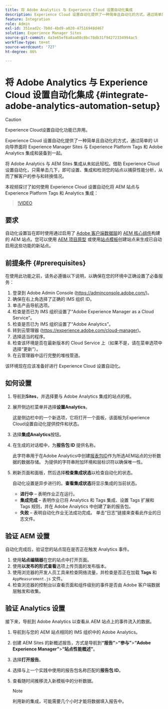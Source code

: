 ```yaml
---
title: 将 Adobe Analytics 与 Experience Cloud 设置自动化集成
description: Experience Cloud 设置自动化提供了一种简单且自动化的方式，通过简单的 UI 向导界面将 Experience Manager Sites 与 Experience Platform Tags 和 Adobe Analytics 集成和装备到一起。了解如何在您自己的站点上使用自动化设置。
feature: Integration
role: Admin
exl-id: 351ead2c-7b0d-4bd9-a020-47516948d467
solution: Experience Manager Sites
source-git-commit: 4a3e65ef6a8aa08c8bc78db31f94272334994ac5
workflow-type: tm+mt
source-wordcount: '727'
ht-degree: 86%

---
```


# 将 Adobe Analytics 与 Experience Cloud 设置自动化集成 {#integrate-adobe-analytics-automation-setup}

>[!CAUTION]
>
>Experience Cloud设置自动化功能已弃用。

Experience Cloud 设置自动化提供了一种简单且自动化的方式，通过简单的 UI 向导界面将 Experience Manager Sites 与 Experience Platform Tags 和 Adobe Analytics 集成和装备到一起。

将 Adobe Analytics 与 AEM Sites 集成从未如此轻松。借助 Experience Cloud 设置自动化，只需单击几下，即可设置、集成和检测您的站点以捕获性能分析，从而了解客户的参与和转换情况。

本视频探讨了如何使用 Experience Cloud 设置自动化将 AEM 站点与 Experience Platform Tags 和 Analytics 集成：

>[!VIDEO](https://video.tv.adobe.com/v/345372/?quality=12)

## 要求

自动化设置旨在即时使用通过启用了 [Adobe 客户端数据层](https://experienceleague.adobe.com/docs/experience-manager-core-components/using/developing/data-layer/overview.html)的 [AEM 核心组件](https://experienceleague.adobe.com/docs/experience-manager-core-components/using/introduction.html)构建的 AEM 站点。您可以使用 [AEM 项目原型](https://experienceleague.adobe.com/docs/experience-manager-core-components/using/developing/archetype/overview.html) 或使用[站点模板](/help/journey-sites/quick-site/create-site.md)创建站点来生成已自动启用这些功能的新站点。

## 前提条件 {#prerequisites}

在使用此功能之前，请务必遵循以下说明，以确保在您的环境中正确设置了必备服务：

1. 登录到 Adobe Admin Console (https://adminconsole.adobe.com/)。
1. 确保在右上角选择了正确的 IMS 组织 ID。
1. 单击产品导航选项。
1. 检查是否已为 IMS 组织设置了“Adobe Experience Manager as a Cloud Service”。
1. 检查是否已为 IMS 组织设置了“Adobe Analytics”。
1. 转到云管理器 (https://experience.adobe.com/cloud-manager)。
1. 选择适当的程序。
1. 检查该环境是否在最新版本的 Cloud Service 上（如果不是，请在菜单选项中选择“更新”）。
1. 在云管理器中运行完整的堆栈管道。

该环境现在应该准备好进行 Experience Cloud 设置自动化。

## 如何设置

1. 导航到&#x200B;**Sites**，并选择要与 Adobe Analytics 集成的站点的根。
1. 展开侧边栏菜单并选择&#x200B;**设置Analytics**。

   这是侧边栏中的一个新选项，它将打开一个面板，该面板为Experience Cloud设置自动化提供控件和状态。
1. 选择&#x200B;**集成Analytics**&#x200B;按钮。
1. 在生成的对话框中，为&#x200B;**报告包 ID** 提供名称。

   此字符串用于在Adobe Analytics中创建[报表包ID](https://experienceleague.adobe.com/docs/analytics/admin/manage-report-suites/new-report-suite/t-create-a-report-suite.html)作为所选AEM站点的分析数据的数据存储。 为提供的字符串附加环境和层标识符以确保唯一性。

1. 刷新页面和面板，然后选择&#x200B;**检查集成状态**&#x200B;以检查自动化的状态。

   自动化设置是异步进行的。**查看集成状态**&#x200B;将显示集成的当前状态。

   * **进行中** – 表明作业正在运行。
   * **集成完成** – 表明作业已将 Analytics 和 Tags 集成、设置 Tags 扩展和 Tags 规则，并在 Adobe Analytics 中创建了新的报告包。
   * **失败** – 表明自动化作业无法成功完成。 单击“日志”链接来查看此作业的日志文件。

## 验证 AEM 设置

自动化完成后，验证您的站点现在是否正在触发 Analytics 事件。

1. 使用&#x200B;**站点编辑器**&#x200B;在您的站点中打开页面。
1. 使用&#x200B;**以发布的形式查看**&#x200B;选项上传页面的发布版本。
1. 使用浏览器的开发人员工具来检查网络流量，并检查是否正在加载 **Tags** 和 `AppMeasurement.js` 文件。
1. 检查浏览器的控制台以查看页面和组件级别的事件是否由 Adobe 客户端数据层触发和收集。

## 验证 Analytics 设置

接下来，导航到 Adobe Analytics 以查看从 AEM 站点上的事件流入的数据。

1. 导航到与您的 AEM 站点相同的 IMS 组织中的 Adobe Analytics。
1. 创建 AEM Sites 的新概述报告，方式是导航到&#x200B;**“报告”**>**“参与”**>**“Adobe Experience Manager”**>**“站点性能概述”**。
1. 选择&#x200B;**打开报告**。
1. 选择与上一个实践中使用的报告包名称匹配的&#x200B;**报告包 ID**。
1. 查看随时间推移流入新模板中的分析数据。

   >[!NOTE]
   >
   > 利用新的集成，可能需要几个小时才能将数据填入报告中。
